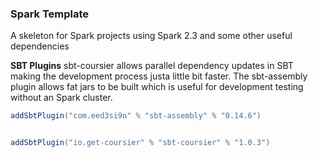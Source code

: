 ### Spark Template  

A skeleton for Spark projects using Spark 2.3 and some other useful dependencies

**SBT Plugins**
sbt-coursier allows parallel dependency updates in SBT making the development process justa little bit faster.
The sbt-assembly plugin allows fat jars to be built which is useful for development testing without an Spark cluster.

```scala
addSbtPlugin("com.eed3si9n" % "sbt-assembly" % "0.14.6")


addSbtPlugin("io.get-coursier" % "sbt-coursier" % "1.0.3")
```

